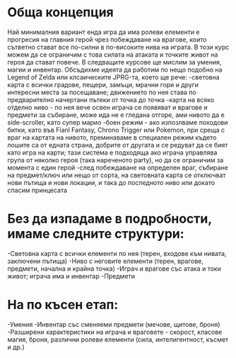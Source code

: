# Обща концепция

Най минималния вариант енда игра да има ролеви елементи е прогресия на главния герой чрез побеждаване на врагове, които сътветно стават все по-силни в по-високите нива на играта. В този курс можем да се ограничим с това силата на атаката и точките живот на героя да стават повече. В следващите курсове ще мислим за умения, магии и инвентар.
Обсъдихме идеята да работим по нещо подобно на Legend of Zelda или клсаическите JPRG-та, което ще рече:
-световна карта с всички градове, пещери, замъци, мрачни гори и други интересни места за посещаване; движението по нея става по предварително начертани пътеки от точка до точка
-карта на всяко отделно ниво - по нея вече освен играча се появяват и врагове и предмети за събиране, може ида не е гледана отгоре, ами нивото да е side-scroller, като супер марио
-боен режим - ако изпозлваме походови битки, като във Fianl Fantasy, Chrono Trigger или Pokemon, при среща с враг на картата на нивото, преминаваме в специален режим където лошите са от едната страна, добрите от другата и се редуват да се бият като игра на карти; тази система е подходяща ако играча управлява група от няколко героя (така нареченото party), но да се ограничим за момента с един герой
-след побеждаване на определен враг, събиране на предмет/ключ или нещо от сорта, на световната карта се отключват нови пътища и нови локации, и така до последното ниво или докато спасим принцесата

# Без да изпадаме в подробности, имаме следните структури:
-Световна карта с всички елементи по нея (терен, входове към нивата, заключени пътища)
-Ниво с неговите елементи (терен, врагове, предмети, начална и крайна точка)
-Играч и врагове със атака и токи живот; играча има и инвентар
-Предмети

# На по късен етап:
-Умения
-Инвентар със сменяеми предмети (мечове, щитове, броня)
-Разширени характеристики на играча и враговете - скорост, класове магия, броня, различни ролеви елементи (сила, интелигентност, късмет и др.)
